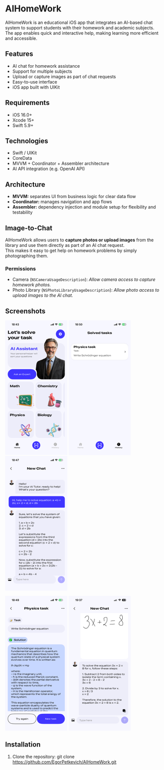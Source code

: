 # AIHomeWork

AIHomeWork is an educational iOS app that integrates an AI-based chat system to support students with their homework and academic subjects.  
The app enables quick and interactive help, making learning more efficient and accessible.

## Features
- AI chat for homework assistance  
- Support for multiple subjects  
- Upload or capture images as part of chat requests  
- Easy-to-use interface  
- iOS app built with UIKit  

## Requirements
- iOS 16.0+  
- Xcode 15+  
- Swift 5.9+  

## Technologies
- Swift / UIKit  
- CoreData  
- MVVM + Coordinator + Assembler architecture  
- AI API integration (e.g. OpenAI API)  

## Architecture
- **MVVM:** separates UI from business logic for clear data flow  
- **Coordinator:** manages navigation and app flows  
- **Assembler:** dependency injection and module setup for flexibility and testability  

## Image-to-Chat
AIHomeWork allows users to **capture photos or upload images** from the library and use them directly as part of an AI chat request.  
This makes it easy to get help on homework problems by simply photographing them.

### Permissions
- Camera (`NSCameraUsageDescription`): *Allow camera access to capture homework photos.*  
- Photo Library (`NSPhotoLibraryUsageDescription`): *Allow photo access to upload images to the AI chat.*  

## Screenshots

<p float="left">
  <img src="Screenshots/Home:Main.PNG" alt="Home" width="200"/>
  <img src="Screenshots/History.PNG" alt="History" width="200"/>
  <img src="Screenshots/NewChat.PNG" alt="New Chat" width="200"/>
</p>

<p float="left">
  <img src="Screenshots/Task.PNG" alt="Task" width="200"/>
  <img src="Screenshots/ImageTask.png" alt="Image Task" width="200"/>
</p>

## Installation
1. Clone the repository: git clone https://github.com/EgorPetkevich/AIHomeWork.git
   
